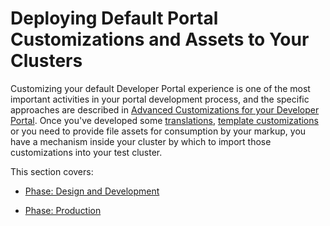 ﻿---
sidebar_position: 1
---

# Deploying Default Portal Customizations and Assets to Your Clusters

<head>
  <meta name="guidename" content="API Management"/>
  <meta name="context" content="GUID-c21ffa38-81b6-434a-9eba-c1d568a26be7"/>
</head>

Customizing your default Developer Portal experience is one of the most important activities in your portal development process, and the specific approaches are described in [Advanced Customizations for your Developer Portal](../Advanced_customizations_devportal/Advanced_customizations_for_your_developer_portal.md). Once you've developed some [translations](../Advanced_customizations_devportal/Translations/Translations2.md), [template customizations](../Advanced_customizations_devportal/Modify_templates_and_layouts/Modifying_templates_and_layouts.md) or you need to provide file assets for consumption by your markup, you have a mechanism inside your cluster by which to import those customizations into your test cluster. 

This section covers: 

- [Phase: Design and Development](../Deploy_default_portal_customizations_and_assets_to_clusters/Phase_Design_and_Development/Phase_design_and_development.md)

- [Phase: Production](../Deploy_default_portal_customizations_and_assets_to_clusters/Phase_production.md)
